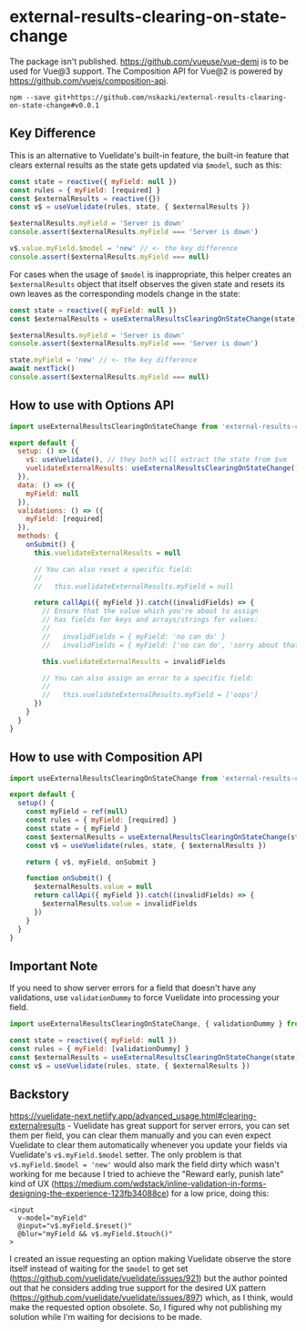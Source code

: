 # external-results-clearing-on-state-change

The package isn't published. https://github.com/vueuse/vue-demi is to be used for Vue@3 support. The Composition API for Vue@2 is powered by https://github.com/vuejs/composition-api.

```
npm --save git+https://github.com/nskazki/external-results-clearing-on-state-change#v0.0.1
```

## Key Difference

This is an alternative to Vuelidate's built-in feature, the built-in feature
that clears external results as the state gets updated via `$model`, such as this:

```js
const state = reactive({ myField: null })
const rules = { myField: [required] }
const $externalResults = reactive({})
const v$ = useVuelidate(rules, state, { $externalResults })

$externalResults.myField = 'Server is down'
console.assert($externalResults.myField === 'Server is down')

v$.value.myField.$model = 'new' // <- the key difference
console.assert($externalResults.myField === null)
```

For cases when the usage of `$model` is inappropriate, this helper creates an `$externalResults` object
that itself observes the given state and resets its own leaves as the corresponding models change in the state:

```js
const state = reactive({ myField: null })
const $externalResults = useExternalResultsClearingOnStateChange(state)

$externalResults.myField = 'Server is down'
console.assert($externalResults.myField === 'Server is down')

state.myField = 'new' // <- the key difference
await nextTick()
console.assert($externalResults.myField === null)
```

## How to use with Options API

```js
import useExternalResultsClearingOnStateChange from 'external-results-clearing-on-state-change'

export default {
  setup: () => ({
    v$: useVuelidate(), // they both will extract the state from $vm
    vuelidateExternalResults: useExternalResultsClearingOnStateChange()
  }),
  data: () => ({
    myField: null
  }),
  validations: () => ({
    myField: [required]
  }),
  methods: {
    onSubmit() {
      this.vuelidateExternalResults = null

      // You can also reset a specific field:
      //
      //   this.vuelidateExternalResults.myField = null

      return callApi({ myField }).catch((invalidFields) => {
        // Ensure that the value which you're about to assign
        // has fields for keys and arrays/strings for values:
        //
        //   invalidFields = { myField: 'no can do' }
        //   invalidFields = { myField: ['no can do', 'sorry about that'] }

        this.vuelidateExternalResults = invalidFields

        // You can also assign an error to a specific field:
        //
        //   this.vuelidateExternalResults.myField = ['oops']
      })
    }
  }
}
```

## How to use with Composition API

```js
import useExternalResultsClearingOnStateChange from 'external-results-clearing-on-state-change'

export default {
  setup() {
    const myField = ref(null)
    const rules = { myField: [required] }
    const state = { myField }
    const $externalResults = useExternalResultsClearingOnStateChange(state)
    const v$ = useVuelidate(rules, state, { $externalResults })

    return { v$, myField, onSubmit }

    function onSubmit() {
      $externalResults.value = null
      return callApi({ myField }).catch((invalidFields) => {
        $externalResults.value = invalidFields
      })
    }
  }
}
```

## Important Note

If you need to show server errors for a field that doesn't have any validations,
use `validationDummy` to force Vuelidate into processing your field.

```js
import useExternalResultsClearingOnStateChange, { validationDummy } from 'external-results-clearing-on-state-change'

const state = reactive({ myField: null })
const rules = { myField: [validationDummy] }
const $externalResults = useExternalResultsClearingOnStateChange(state)
const v$ = useVuelidate(rules, state, { $externalResults })
```

## Backstory

https://vuelidate-next.netlify.app/advanced_usage.html#clearing-externalresults - Vuelidate has great support for server errors,
you can set them per field, you can clear them manually and you can even expect Vuelidate to clear them automatically whenever you
update your fields via Vuelidate's `v$.myField.$model` setter. The only problem is that `v$.myField.$model = 'new'` would also mark
the field dirty which wasn't working for me because I tried to achieve the "Reward early, punish late" kind of UX
(https://medium.com/wdstack/inline-validation-in-forms-designing-the-experience-123fb34088ce) for a low price, doing this:

```vue
<input
  v-model="myField"
  @input="v$.myField.$reset()"
  @blur="myField && v$.myField.$touch()"
>
```

I created an issue requesting an option making Vuelidate observe the store itself instead of waiting for the `$model` to get set
(https://github.com/vuelidate/vuelidate/issues/921) but the author pointed out that he considers adding true support for the desired
UX pattern (https://github.com/vuelidate/vuelidate/issues/897) which, as I think, would make the requested option obsolete.
So, I figured why not publishing my solution while I'm waiting for decisions to be made.
